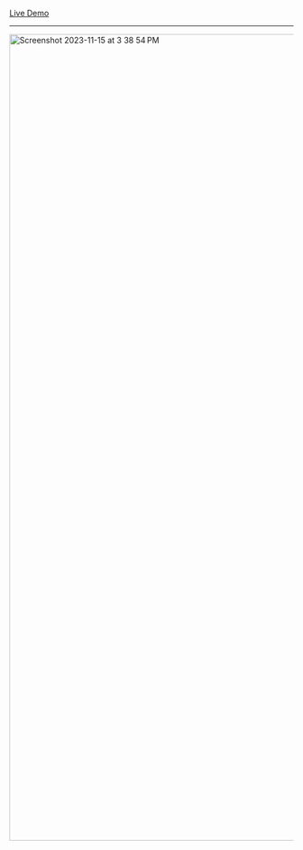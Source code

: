 
<a href="https://akshat-vv.github.io/ai-image-generator/" target="_blank">Live Demo</a>
<hr>
<img width="1427" alt="Screenshot 2023-11-15 at 3 38 54 PM" src="https://github.com/akshat-vv/ai-image-generator/assets/125157752/ade81fc8-1c5e-4eb9-83da-a536e775f519">


